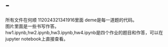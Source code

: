 # -
所有文件在何顺 112024321341916里面
deme是每一道题的代码。  
图片里面是一些书写作答。  
hw1.ipynb,hw2.ipynb,hw3.ipynb,hw4.ipynb是四个作业的题目和作答，可以在jupyter notebook上直接查看。  
